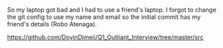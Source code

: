 So my laptop got bad and I had to use a friend's laptop. I forgot to change the git config to use my name and email so the initial commit has my friend's details (Robo Atenaga).

https://github.com/DoyinDimeji/Q1_Outliant_Interview/tree/master/src
